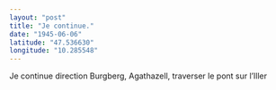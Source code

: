 ```yaml
---
layout: "post"
title: "Je continue."
date: "1945-06-06"
latitude: "47.536630"
longitude: "10.285548"
---
```


Je continue direction Burgberg, Agathazell, traverser le pont sur l’Iller


<div class="histoire"></div>

<div class="commentaire"></div>
